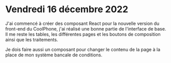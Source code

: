 # Vendredi 16 décembre 2022

J'ai commencé à créer des composant React pour la nouvelle version du front-end du CoolPhone, j'ai réalisé une bonne partie de l'interface de base. Il me reste les tables, les différentes pages et les boutons de composition ainsi que les traitements.

Je dois faire aussi un composant pour changer le contenu de la page à la place de mon système bancale de conditions.